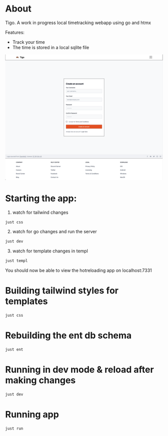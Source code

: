 # About
Tigo. A work in progress local timetracking webapp using go and htmx

Features:

- Track your time
- The time is stored in a local sqlite file

![register](./static/assets/readme_register.png)

# Starting the app:

1. watch for tailwind changes
```bash
just css
```

2. watch for go changes and run the server
```bash
just dev
```

3. watch for template changes in templ
```bash
just templ
```

You should now be able to view the hotreloading app on localhost:7331


# Building tailwind styles for templates
```bash
just css
```

# Rebuilding the ent db schema
```bash
just ent
```

# Running in dev mode & reload after making changes
```bash
just dev
```

# Running app
```bash
just run
```

